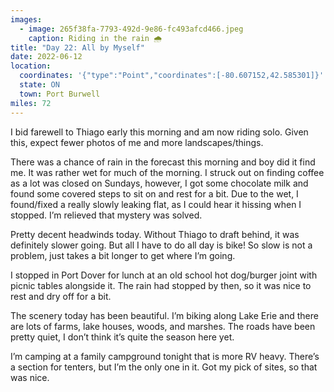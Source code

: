 ```yaml
---
images:
  - image: 265f38fa-7793-492d-9e86-fc493afcd466.jpeg
    caption: Riding in the rain 🌧
title: "Day 22: All by Myself"
date: 2022-06-12
location:
  coordinates: '{"type":"Point","coordinates":[-80.607152,42.585301]}'
  state: ON
  town: Port Burwell
miles: 72
---
```

I bid farewell to Thiago early this morning and am now riding solo. Given this, expect fewer photos of me and more landscapes/things. 

There was a chance of rain in the forecast this morning and boy did it find me. It was rather wet for much of the morning. I struck out on finding coffee as a lot was closed on Sundays, however, I got some chocolate milk and found some covered steps to sit on and rest for a bit. Due to the wet, I found/fixed a really slowly leaking flat, as I could hear it hissing when I stopped. I’m relieved that mystery was solved. 

Pretty decent headwinds today. Without Thiago to draft behind, it was definitely slower going. But all I have to do all day is bike! So slow is not a problem, just takes a bit longer to get where I’m going. 

I stopped in Port Dover for lunch at an old school hot dog/burger joint with picnic tables alongside it. The rain had stopped by then, so it was nice to rest and dry off for a bit. 

The scenery today has been beautiful. I’m biking along Lake Erie and there are lots of farms, lake houses, woods, and marshes. The roads have been pretty quiet, I don’t think it’s quite the season here yet. 

I’m camping at a family campground tonight that is more RV heavy. There’s a section for tenters, but I’m the only one in it. Got my pick of sites, so that was nice. 